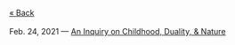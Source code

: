 [« Back](https://jademoroes.github.io)<br>
<br>
Feb. 24, 2021 — [An Inquiry on Childhood, Duality, & Nature](https://jademoroes.github.io/essays/childhood-and-duality) 
